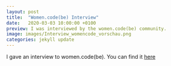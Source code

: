 ```yaml
---
layout: post
title:  "Women.code(be) Interview"
date:   2020-03-03 10:00:00 +0100
preview: I was interviewed by the women.code(be) community.
image: images/Interview_womencode_vorschau.png
categories: jekyll update
---
```

I gave an interview to women.code(be). You can find it [here](://blog.womendotcode.be/women-codebe-spotlight-member-5-janine-george/)
















